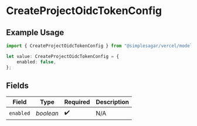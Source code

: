 # CreateProjectOidcTokenConfig

## Example Usage

```typescript
import { CreateProjectOidcTokenConfig } from "@simplesagar/vercel/models/createprojectop.js";

let value: CreateProjectOidcTokenConfig = {
    enabled: false,
};
```

## Fields

| Field              | Type               | Required           | Description        |
| ------------------ | ------------------ | ------------------ | ------------------ |
| `enabled`          | *boolean*          | :heavy_check_mark: | N/A                |